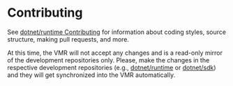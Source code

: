 Contributing
============

See [dotnet/runtime Contributing](./src/runtime/CONTRIBUTING.md) for information about coding styles, source structure, making pull requests, and more.

At this time, the VMR will not accept any changes and is a read-only mirror of the development repositories only.
Please, make the changes in the respective development repositories (e.g., [dotnet/runtime](https://github.com/dotnet/runtime) or [dotnet/sdk](https://github.com/dotnet/sdk)) and they will get synchronized into the VMR automatically.